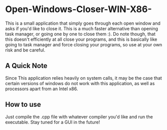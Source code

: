 ﻿# Open-Windows-Closer-WIN-X86-
This is a small application that simply goes through each open window and asks 
if you'd like to close it. This is a much faster alternative than opening task 
manager, or going one by one to close them :). Do note though, that this doesn't
efficiently at all close your programs, and this is basically like going to task
manager and force closing your programs, so use at your own risk and be careful.

## A Quick Note
Since This application relies heavily on system calls, it may be
the case that certain versions of windows do not work with this application, as
well as processors apart from an Intel x86. 

## How to use
Just compile the .cpp file with whatever compiler you'd like and
run the executable. Stay tuned for a GUI in the future!

